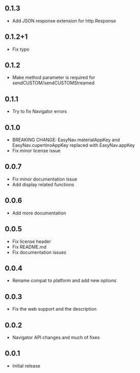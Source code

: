 ## 0.1.3

* Add JSON response extension for http.Response

## 0.1.2+1

* Fix typo

## 0.1.2

* Make method parameter is required for sendCUSTOM/sendCUSTOMStreamed

## 0.1.1

* Try to fix Navigator errors

## 0.1.0

* BREAKING CHANGE: EasyNav.materialAppKey and EasyNav.cupertinoAppKey replaced with EasyNav.appKey
* Fix minor license issue

## 0.0.7

* Fix minor documentation issue
* Add display related functions

## 0.0.6

* Add more documentation

## 0.0.5

* Fix license header
* Fix README.md
* Fix documentation issues

## 0.0.4

* Rename compat to platform and add new options

## 0.0.3

* Fix the web support and the description

## 0.0.2

* Navigator API changes and much of fixes


## 0.0.1

* Initial release
